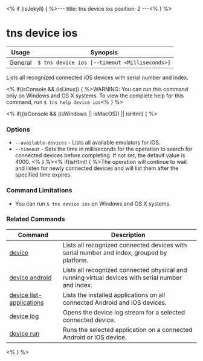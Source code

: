 <% if (isJekyll) { %>---
title: tns device ios
position: 2
---<% } %>
# tns device ios


Usage | Synopsis
------|-------
General | `$ tns device ios [--timeout <Milliseconds>]`

Lists all recognized connected iOS devices with serial number and index.

<% if(isConsole && (isLinux)) { %>WARNING: You can run this command only on Windows and OS X systems. To view the complete help for this command, run `$ tns help device ios`<% } %>

<% if((isConsole && (isWindows || isMacOS)) || isHtml) { %>  
### Options
* `--available-devices` - Lists all available emulators for iOS.
* `--timeout` - Sets the time in milliseconds for the operation to search for connected devices before completing. If not set, the default value is 4000. <% } %><% if(isHtml) { %>The operation will continue to wait and listen for newly connected devices and will list them after the specified time expires.

### Command Limitations

* You can run `$ tns device ios` on Windows and OS X systems.

### Related Commands

Command | Description
----------|----------
[device](device.html) | Lists all recognized connected devices with serial number and index, grouped by platform.
[device android](device-android.html) | Lists all recognized connected physical and running virtual devices with serial number and index.
[device list-applications](device-list-applications.html) | Lists the installed applications on all connected Android and iOS devices.
[device log](device-log.html) | Opens the device log stream for a selected connected device.
[device run](device-run.html) | Runs the selected application on a connected Android or iOS device.
<% } %>